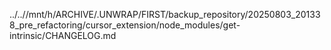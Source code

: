 ../..//mnt/h/ARCHIVE/.UNWRAP/FIRST/backup_repository/20250803_201338_pre_refactoring/cursor_extension/node_modules/get-intrinsic/CHANGELOG.md